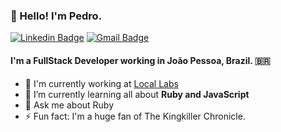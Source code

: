 ### 👋 Hello! I'm Pedro.

[![Linkedin Badge](https://img.shields.io/badge/-pedropaiva-blue?style=flat-square&logo=Linkedin&logoColor=white&link=https://www.linkedin.com/in/pedro-paiva-57157814a/)](https://www.linkedin.com/in/pedro-paiva-57157814a/)
[![Gmail Badge](https://img.shields.io/badge/-pedro.v.s.paiva@gmail.com-c14438?style=flat-square&logo=Gmail&logoColor=white&link=mailto:pedro.v.s.paiva@gmail.com)](mailto:pedro.v.s.paiva@gmail.com)  

#### I'm a FullStack Developer working in João Pessoa, Brazil. 🇧🇷

- 🏢 I'm currently working at [Local Labs](https://locallabs.com/)
- 🌱 I’m currently learning all about **Ruby and JavaScript**
- 💬 Ask me about Ruby
- ⚡️ Fun fact: I'm a huge fan of The Kingkiller Chronicle.
